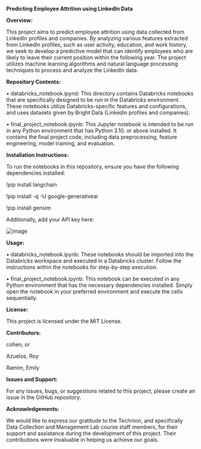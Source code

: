 **Predicting Employee Attrition using LinkedIn Data**


**Overview:**

This project aims to predict employee attrition using data collected from LinkedIn profiles and companies. By analyzing various features extracted from LinkedIn profiles, such as user activity, education, and work history, we seek to develop a predictive model that can identify employees who are likely to leave their current position within the following year. The project utilizes machine learning algorithms and natural language processing techniques to process and analyze the LinkedIn data.

**Repository Contents:**

• databricks_notebook.ipynd: This directory contains Databricks notebooks that are specifically designed to be run in the Databricks environment. These notebooks utilize Databricks-specific features and configurations, and uses datasets given by Bright Data (Linkedin profiles and companies).

• final_project_notebook.ipynb: This Jupyter notebook is intended to be run in any Python environment that has Python 3.10. or above installed. It contains the final project code, including data preprocessing, feature engineering, model training, and evaluation.

**Installation Instructions:**

To run the notebooks in this repository, ensure you have the following dependencies installed:

!pip install langchain

!pip install -q -U google-generativeai

!pip install gensim

Additionally, add your API key here:

![image](https://github.com/cohen-or-github/data_lab_final_project/assets/81253980/dbe84aba-b127-494f-85f1-9aba83bdc515)


**Usage:**

• databricks_notebook.ipynb: These notebooks should be imported into the Databricks workspace and executed in a Databricks cluster. Follow the instructions within the notebooks for step-by-step execution.

• final_project_notebook.ipynb: This notebook can be executed in any Python environment that has the necessary dependencies installed. Simply open the notebook in your preferred environment and execute the cells sequentially.

**License:**

This project is licensed under the MIT License.

**Contributors:**

cohen, or 

Azuelos, Roy

 Ramim, Emily 

**Issues and Support:**

For any issues, bugs, or suggestions related to this project, please create an issue in the GitHub repository.

**Acknowledgements:**

We would like to express our gratitude to the Technion, and specifically Data Collection and Management Lab course staff members, for their support and assistance during the development of this project. Their contributions were invaluable in helping us achieve our goals.
